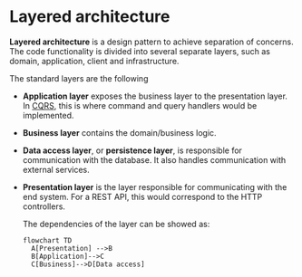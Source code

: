 # Layered architecture

**Layered architecture** is a design pattern to achieve separation of concerns.
The code functionality is divided into several separate layers, such as domain,
application, client and infrastructure.

The standard layers are the following

- **Application layer** exposes the business layer to the presentation layer. In
  [CQRS](./cqsr.md), this is where command and query handlers would be
  implemented.
- **Business layer** contains the domain/business logic.
- **Data access layer**, or **persistence layer**, is responsible for
  communication with the database. It also handles communication with external
  services.
- **Presentation layer** is the layer responsible for communicating with the end
  system. For a REST API, this would correspond to the HTTP controllers.

  The dependencies of the layer can be showed as:

  ```mermaid
  flowchart TD
    A[Presentation] -->B
    B[Application]-->C
    C[Business]-->D[Data access]
  ```
